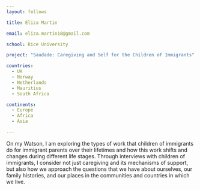 ```yaml
---
layout: fellows

title: Eliza Martin

email: eliza.martin18@gmail.com

school: Rice University

project: "Saudade: Caregiving and Self for the Children of Immigrants"

countries:
  - UK
  - Norway
  - Netherlands
  - Mauritius
  - South Africa

continents:
  - Europe
  - Africa
  - Asia

---
```


On my Watson, I am exploring the types of work that children of immigrants do for immigrant parents over their lifetimes and how this work shifts and changes during different life stages. Through interviews with children of immigrants, I consider not just caregiving and its mechanisms of support, but also how we approach the questions that we have about ourselves, our family histories, and our places in the communities and countries in which we live.